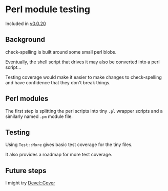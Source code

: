 # Perl module testing

Included in [v0.0.20](https://github.com/check-spelling/check-spelling/releases/tag/v0.0.20)

## Background

check-spelling is built around some small perl blobs.

Eventually, the shell script that drives it may also be converted into a perl script...

Testing coverage would make it easier to make changes to check-spelling and have confidence that they don't break things.

## Perl modules

The first step is splitting the perl scripts into tiny `.pl` wrapper scripts and a similarly named `.pm` module file.

## Testing

Using `Test::More` gives basic test coverage for the tiny files.

It also provides a roadmap for more test coverage.

## Future steps

I might try [Devel::Cover](https://metacpan.org/pod/Devel::Cover)
